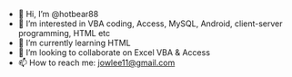 - 👋 Hi, I’m @hotbear88
- 👀 I’m interested in VBA coding, Access, MySQL, Android, client-server programming, HTML etc
- 🌱 I’m currently learning HTML
- 💞️ I’m looking to collaborate on Excel VBA & Access
- 📫 How to reach me: jowlee11@gmail.com

<!---
hotbear88/hotbear88 is a ✨ special ✨ repository because its `README.md` (this file) appears on your GitHub profile.
You can click the Preview link to take a look at your changes.
--->
